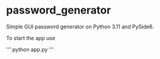 # password_generator

Simple GUI password generator on Python 3.11 and PySide6.

To start the app use

'''
python app.py
'''
